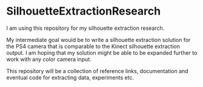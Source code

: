 # SilhouetteExtractionResearch
I am using this repository for my silhouette extraction research.

My intermediate goal would be to write a silhouette extraction solution for the PS4 camera that is comparable to the Kinect silhouette extraction output. I am hoping that my solution might be able to be expanded further to work with any color camera input.

This repository will be a collection of reference links, documentation and eventual code for extracting data, experiments etc.
